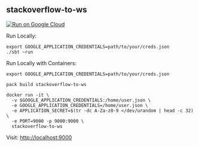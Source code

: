 stackoverflow-to-ws
-------------------

[![Run on Google Cloud](https://deploy.cloud.run/button.svg)](https://deploy.cloud.run)

Run Locally:

```
export GOOGLE_APPLICATION_CREDENTIALS=path/to/your/creds.json
./sbt ~run
```

Run Locally with Containers:

```
export GOOGLE_APPLICATION_CREDENTIALS=path/to/your/creds.json

pack build stackoverflow-to-ws

docker run -it \
  -v $GOOGLE_APPLICATION_CREDENTIALS:/home/user.json \
  -e GOOGLE_APPLICATION_CREDENTIALS=/home/user.json \
  -e APPLICATION_SECRET=$(tr -dc A-Za-z0-9 </dev/urandom | head -c 32) \
  -e PORT=9000 -p 9000:9000 \
  stackoverflow-to-ws
```

Visit: [http://localhost:9000](http://localhost:9000)
